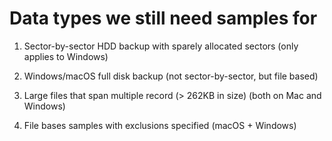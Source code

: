 Data types we still need samples for
====================================

1. Sector-by-sector HDD backup with sparely allocated sectors (only applies to Windows)

2. Windows/macOS full disk backup (not sector-by-sector, but file based)

3. Large files that span multiple record (> 262KB in size) (both on Mac and Windows)

4. File bases samples with exclusions specified (macOS + Windows)
